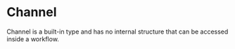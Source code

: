 # Channel

Channel is a built-in type and has no internal structure that can be accessed inside a workflow.
